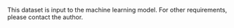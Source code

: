 This dataset is input to the machine learning model. For other requirements, please contact the author.
